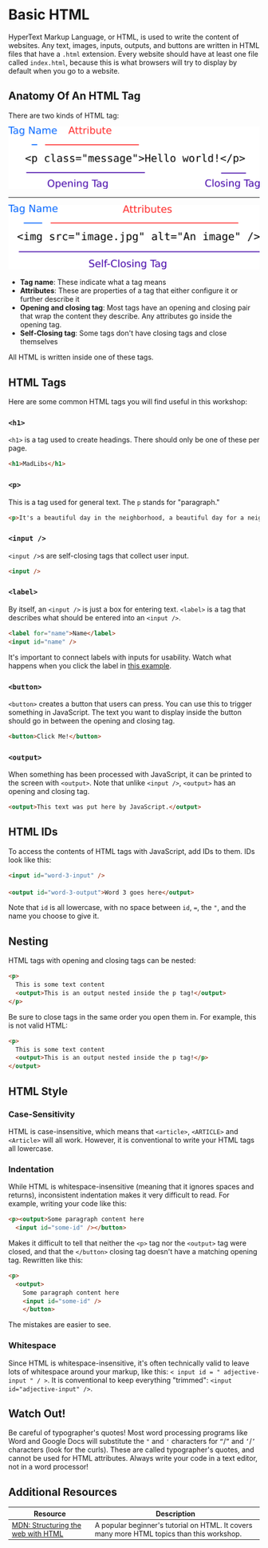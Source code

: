 # Basic HTML

HyperText Markup Language, or HTML, is used to write the content of websites. Any text, images, inputs, outputs, and buttons are written in HTML files that have a `.html` extension. Every website should have at least one file called `index.html`, because this is what browsers will try to display by default when you go to a website.

## Anatomy Of An HTML Tag

There are two kinds of HTML tag:

![Double HTML tag](assets/anatomy-of-a-tag-double.png)

---

![Single HTML tag](assets/anatomy-of-a-tag-single.png)

* **Tag name**: These indicate what a tag means
* **Attributes**: These are properties of a tag that either configure it or further describe it
* **Opening and closing tag**: Most tags have an opening and closing pair that wrap the content they describe. Any attributes go inside the opening tag.
* **Self-Closing tag**: Some tags don't have closing tags and close themselves

All HTML is written inside one of these tags.

## HTML Tags

Here are some common HTML tags you will find useful in this workshop:

### `<h1>`

`<h1>` is a tag used to create headings. There should only be one of these per page.

```html
<h1>MadLibs</h1>
```

### `<p>`

This is a tag used for general text. The `p` stands for "paragraph."

```html
<p>It's a beautiful day in the neighborhood, a beautiful day for a neighbor. Could you be mine? Would you be mine?</p>
```

### `<input />`

`<input />`s are self-closing tags that collect user input.

```html
<input />
```

### `<label>`

By itself, an `<input />` is just a box for entering text. `<label>` is a tag that describes what should be entered into an `<input />`.

```html
<label for="name">Name</label>
<input id="name" />
```

It's important to connect labels with inputs for usability. Watch what happens when you click the label in [this example](https://codesandbox.io/s/brave-shape-hdnbg).

### `<button>`

`<button>` creates a button that users can press. You can use this to trigger something in JavaScript. The text you want to display inside the button should go in between the opening and closing tag.

```html
<button>Click Me!</button>
```

### `<output>`

When something has been processed with JavaScript, it can be printed to the screen with `<output>`. Note that unlike `<input />`, `<output>` has an opening and closing tag.

```html
<output>This text was put here by JavaScript.</output>
```

## HTML IDs

To access the contents of HTML tags with JavaScript, add IDs to them. IDs look like this:

```html
<input id="word-3-input" />

<output id="word-3-output">Word 3 goes here</output>
```

Note that `id` is all lowercase, with no space between `id`, `=`, the `"`, and the name you choose to give it.

## Nesting

HTML tags with opening and closing tags can be nested:

```html
<p>
  This is some text content
  <output>This is an output nested inside the p tag!</output>
</p>
```

Be sure to close tags in the same order you open them in. For example, this is not valid HTML:

```html
<p>
  This is some text content
  <output>This is an output nested inside the p tag!</p>
</output>
```

## HTML Style

### Case-Sensitivity

HTML is case-insensitive, which means that `<article>`, `<ARTICLE>` and `<Article>` will all work. However, it is conventional to write your HTML tags all lowercase.

### Indentation

While HTML is whitespace-insensitive (meaning that it ignores spaces and returns), inconsistent indentation makes it very difficult to read. For example, writing your code like this:

```html
<p><output>Some paragraph content here
  <input id="some-id" /></button>
```

Makes it difficult to tell that neither the `<p>` tag nor the `<output>` tag were closed, and that the `</button>` closing tag doesn't have a matching opening tag. Rewritten like this:

```html
<p>
  <output>
    Some paragraph content here
    <input id="some-id" />
    </button>
```

The mistakes are easier to see.

### Whitespace

Since HTML is whitespace-insensitive, it's often technically valid to leave lots of whitespace around your markup, like this: `< input id = " adjective-input " / >`. It is conventional to keep everything "trimmed": `<input id="adjective-input" />`.

## Watch Out!

Be careful of typographer's quotes! Most word processing programs like Word and Google Docs will substitute the `"` and `'` characters for `“`/`”` and `‘`/`’` characters (look for the curls). These are called typographer's quotes, and cannot be used for HTML attributes. Always write your code in a text editor, not in a word processor!

## Additional Resources

| Resource | Description |
| --- | --- |
| [MDN: Structuring the web with HTML](https://developer.mozilla.org/en-US/docs/Learn/HTML) | A popular beginner's tutorial on HTML. It covers many more HTML topics than this workshop. |
